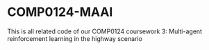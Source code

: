 # COMP0124-MAAI
This is all related code of our COMP0124 coursework 3: Multi-agent reinforcement learning in the highway scenario
